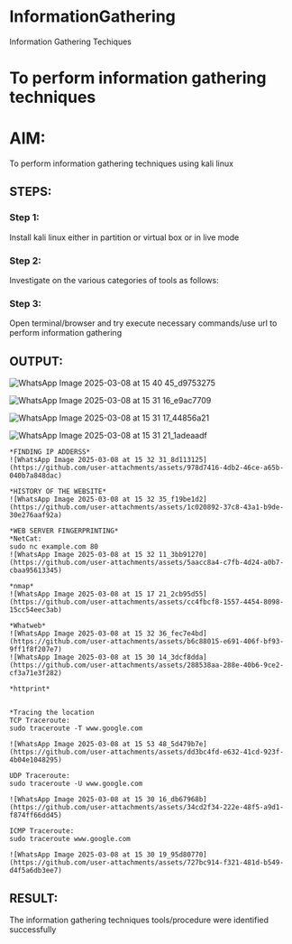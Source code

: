 # InformationGathering
Information Gathering Techiques

# To perform information gathering techniques

# AIM:

To perform information gathering techniques using kali linux 

## STEPS:

### Step 1:

Install kali linux either in partition or virtual box or in live mode

### Step 2:

Investigate on the various categories of tools as follows:

### Step 3:
Open terminal/browser and try execute necessary commands/use url to perform information gathering


## OUTPUT:
![WhatsApp Image 2025-03-08 at 15 40 45_d9753275](https://github.com/user-attachments/assets/75620424-4a0d-45a2-8441-2529482e3c73)

![WhatsApp Image 2025-03-08 at 15 31 16_e9ac7709](https://github.com/user-attachments/assets/ce5412ad-e2e4-4b1a-b017-317d377896ca)

![WhatsApp Image 2025-03-08 at 15 31 17_44856a21](https://github.com/user-attachments/assets/6660015e-0315-4351-b6bb-bbe7558b5357)

![WhatsApp Image 2025-03-08 at 15 31 21_1adeaadf](https://github.com/user-attachments/assets/385490c5-373a-4e63-a40c-fbfb20a1483f)
```
*FINDING IP ADDERSS*
![WhatsApp Image 2025-03-08 at 15 32 31_8d113125](https://github.com/user-attachments/assets/978d7416-4db2-46ce-a65b-040b7a848dac)
```

```
*HISTORY OF THE WEBSITE*
![WhatsApp Image 2025-03-08 at 15 32 35_f19be1d2](https://github.com/user-attachments/assets/1c020892-37c8-43a1-b9de-30e276aaf92a)
```

```
*WEB SERVER FINGERPRINTING*
*NetCat:
sudo nc example.com 80
![WhatsApp Image 2025-03-08 at 15 32 11_3bb91270](https://github.com/user-attachments/assets/5aacc8a4-c7fb-4d24-a0b7-cbaa95613345)
```

```
*nmap*
![WhatsApp Image 2025-03-08 at 15 17 21_2cb95d55](https://github.com/user-attachments/assets/cc4fbcf8-1557-4454-8098-15cc54eec3ab)

```

```
*Whatweb*
![WhatsApp Image 2025-03-08 at 15 32 36_fec7e4bd](https://github.com/user-attachments/assets/b6c88015-e691-406f-bf93-9ff1f8f207e7)
![WhatsApp Image 2025-03-08 at 15 30 14_3dcf8dda](https://github.com/user-attachments/assets/288538aa-288e-40b6-9ce2-cf3a71e3f282)

```

```
*httprint*


```

```
*Tracing the location
TCP Traceroute:
sudo traceroute -T www.google.com

![WhatsApp Image 2025-03-08 at 15 53 48_5d479b7e](https://github.com/user-attachments/assets/dd3bc4fd-e632-41cd-923f-4b04e1048295)
```

```
UDP Traceroute:
sudo traceroute -U www.google.com

![WhatsApp Image 2025-03-08 at 15 30 16_db67968b](https://github.com/user-attachments/assets/34cd2f34-222e-48f5-a9d1-f874ff66dd45)
```

```
ICMP Traceroute:
sudo traceroute www.google.com

![WhatsApp Image 2025-03-08 at 15 30 19_95d80770](https://github.com/user-attachments/assets/727bc914-f321-481d-b549-d4f5a6db3ee7)
```


## RESULT:
The information gathering techniques tools/procedure were  identified successfully
